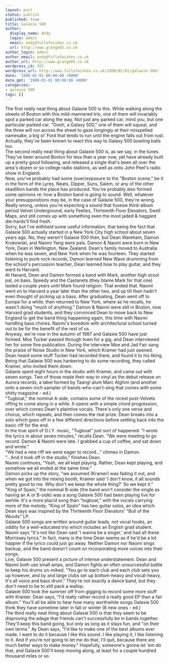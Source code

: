 ```yaml
---
layout: post
status: publish
published: true
title: Galaxie 500
author:
  display_name: Andy
  login: admin
  email: andy@fullofwishes.co.uk
  url: http://www.grange85.co.uk
author_login: admin
author_email: andy@fullofwishes.co.uk
author_url: http://www.grange85.co.uk
wordpress_id: 357
wordpress_url: http://www.fullofwishes.co.uk/1988/01/01/galaxie-500/
date: '1988-01-01 00:00:00 +0000'
date_gmt: '1988-01-01 00:00:00 +0000'
categories:
- galaxie 500
tags: []
---
```

<p>The first really neat thing about Galaxie 500 is this. While walking along the streets of Boston with this mild-mannered trio, one of them will invariably spot a parked car along the way. Not just any parked car, mind you, but one particular parked car. "Oooh, a Galaxy 500," one of them will squeal, and the three will run across the street to gaze longingly at their misspelled namesake, a big ol' Ford that tends to run until the engine falls out from rust. Actually, they've been known to react this way to Galaxy 500 bowling balls too.<br />The second really neat thing about Galaxie 500 is, as we say, in the tunes. They've been around Boston for less than a year now, yet have already built up a pretty good following, and released a single that's been all over the area's dozen or so college radio stations, as well as onto John Peel's radio show in England. <br />Now, you've probably had some (over)exposure to the "Boston scene," be it in the form of the Lyres, Neats, Dipper, Suns, Salem, or any of the other skadillion bands the place has produced. You've probably also formed some opinions re: how a Boston band is going to sound. Well, whatever your presuppositions may be, in the case of Galaxie 500, they're wrong. Really wrong, unless you're expecting a sound that fusesw third-album period Velvet Underground, early Feelies, Thirteenth Floor Elevators, Swell Maps, and still comes up with something even the most jaded & haggard die-hards'll find fresh.<br />Sorry, but I've withheld some useful information, that being the fact that Galaxie 500 actually started in a New York City high school about seven years ago. No, they weren't Galaxie 500 then, but Dean Wareham, Damon Krukowski, and Naomi Yang were pals. Damon & Naomi were born in New York, Dean in Wellington, New Zealand. Dean's family moved to Australia when he was seven, and New York when he was fourteen. They started listening to punk rock records, Damon learned New Wave drumming from the school's percussion teacher, Dean learned how to play guitar, and they went to Harvard. <br />At Havard, Dean and Damon formed a band with Mark, another high scool pal, on bass. Speedy and the Castanets (they blame Mark for that one) lasted a couple years until Mark found religion. That ended that. Naomi went on to Harvard a year later than the other two, and up till then hadn't even thought of picking up a bass. After graduating, Dean went off to Europe for a while, then returned to New York, where as he recalls, he wasn't doing "much of anything." Damon & Naomi were still in Boston, now Harvard grad students, and they convinced Dean to move back to New England to get the band thing happening again, this time with Naomi handling bass chores. Naomi's boredom with architectural school turned out to be for the benefit of the rest of us.<br />Anyway, we're now in the autumn of 1987 and Galaxie 500 have just formed. Moe Tucker passed through town for a gig, and Dean interviewed her for some fine publication. During the interview Moe and Jad Fair sang the praise of Noise Studio in New York, which Kramer had just opened. Dean heard some stuff Tucker had recorded there, and found it to his liking. Being that Galaxie 500 was hankering to do some recording, they called Kramer, who invited them down.<br />Galaxie spent eight hours in the studio with Kramer, and came out with seven songs. Two of those made their way to vinyl as the debut release on Aurora records, a label formed by Taang! alum Marc Alghini (and another onto a seven-inch sampler of bands-who-can't-sing that comes with some shitty magazine - ed.) <br />"Tugboat," the nominal A-side, contains some of the nicest post-Velvets riffing to come along in a while. It opens with a simple chord progression, over which comes Dean's plaintive vocals. There's only one verse and chorus, which repeats, and then comes the real prize. Dean breaks into a solo which goes off in a few different directions before settling back into the basic riff for the end. <br />In the true spirit of D.I.Y. music, "Tugboat" just sort of happened. "I wrote the lyrics in about seven minutes," recalls Dean. "We were meeting to go record. Damon & Naomi were late. I grabbed a cup of coffee, and sat down and wrote." <br />"We had a new riff we were eager to record..." chimes in Damon.<br />"...And it took off in the studio," finishes Dean.<br />Naomi continues, "Yeah, we all kept playing. Rather, Dean kept playing, and somehow we all ended at the same time."<br />Damon picks up the story, "we assumed (Kramer) was fading it out, and when we got into the mixing booth, Kramer said 'I don't know, it all sounds pretty good to me. Why don't we keep the whole thing?' So we kept it."<br />"King of Spain," the nominal B-side (the band won't consider the single as having an A or B-side) was a song Galaxie 500 had been playing live for awhile. It's a more placid song than "tugboat," with the vocals carrying more of the melody. "King of Spain" has two guitar solos, an idea which Dean says was inspired by the Thirteenth Floor Elevators' "Bull of the Woods" LP.<br />Galaxie 500 songs are written around guitar leads, not vocal hooks, an oddity for a well-educated trio which includes an English grad student. Naomi says "It's not like Dean said 'I wanna be a singer,' and had all these Morrissey lyrics." In fact, many is the time Dean seems as if he'd be a lot happier if the lyrics could just go away. Neither Damon nor Naomi sings backup, and the band doesn't count on incorporating more voices into their songs.<br />Live, Galaxie 500 present a picture of intense understatement. Dean and Naomi both use small amps, and Damon fights an often unsuccessful battle to keep his drums un-miked. "You go to each club and each club sets you up however, and by and large clubs set up bottom-heavy and vocal-heavy. It's all voice and bass drum." They're not exactly a dance band, but they don't need to be to still pack a wallop.<br />Galaxie 500 took the summer off from gigging to record some more stuff with Kramer. Dean says, "I'd really rather record a really good EP than a fair album." You'll all be able to hear how many worthwhile songs Galaxie 500 think they have sometime later in fall or winter (8 new ones - ed.)<br />The third really neat thing about Galaxie 500 is that they seem to be disproving the adage that friends can't successfully be in bands together. They'll keep this band going, but only as long as it stays fun, and "on their own terms." Ay Dean says, "I'd like to make one of the best albums ever made. I want to do it because I like this sound. I like playing it, I like listening to it. And if you're not going to let me do that, I'll quit, because there are much better ways to make money." Hopefully, someone's gonna let 'em do that, and Galaxie 500'll keep moving along, at least for a couple hundred thousand miles or so.</p>
